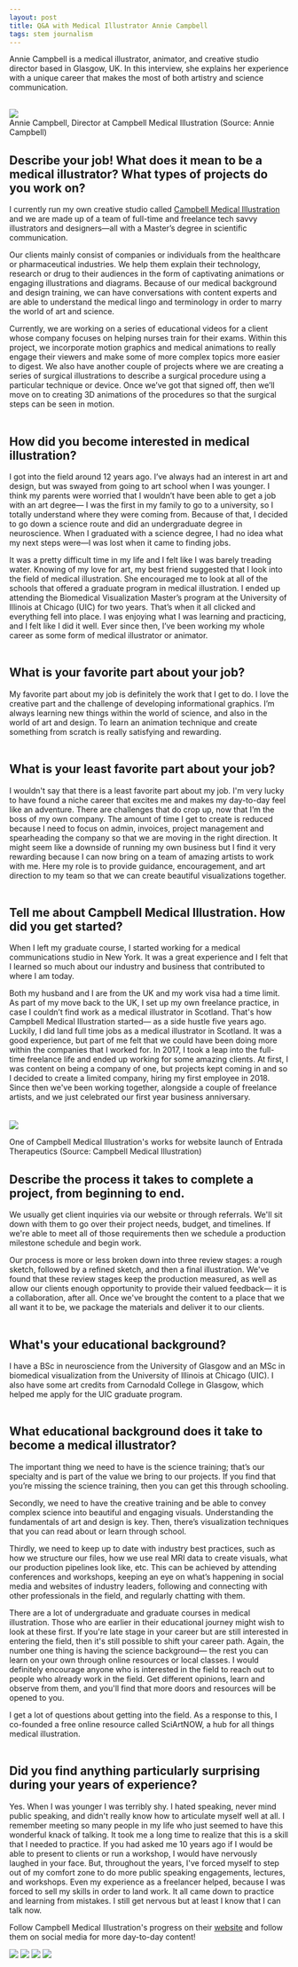 ```yaml
---
layout: post
title: Q&A with Medical Illustrator Annie Campbell
tags: stem journalism
---
```

Annie Campbell is a medical illustrator, animator, and creative studio director based in Glasgow, UK. In this interview, she explains her experience with a unique career that makes the most of both artistry and science communication.

<br>
<img class="smallblogimage" src="/assets/annie-campbell_orig.jpg">
<div class="caption">Annie Campbell, Director at Campbell Medical Illustration (Source: Annie Campbell)</div>
<h2 class="subtitle">Describe your job! What does it mean to be a medical illustrator? What types of projects do you work on?</h2>

I currently run my own creative studio called <a class="bloglink" href="https://campbellmedicalillustration.com">Campbell Medical Illustration</a> and we are made up of a team of full-time and freelance tech savvy illustrators and designers—all with a Master’s degree in scientific communication. 

Our clients mainly consist of companies or individuals from the healthcare or pharmaceutical industries. We help them explain their technology, research or drug to their audiences in the form of captivating animations or engaging illustrations and diagrams. Because of our medical background and design training, we can have conversations with content experts and are able to understand the medical lingo and terminology in order to marry the world of art and science. 

Currently, we are working on a series of educational videos for a client whose company focuses on helping nurses train for their exams. Within this project, we incorporate motion graphics and medical animations to really engage their viewers and make some of more complex topics more easier to digest. We also have another couple of projects where we are creating a series of surgical illustrations to describe a surgical procedure using a particular technique or device. Once we’ve got that signed off, then we’ll move on to creating 3D animations of the procedures so that the surgical steps can be seen in motion. 
<br>
<br>
<h2 class="subtitle">How did you become interested in medical illustration?</h2>

I got into the field around 12 years ago. I’ve always had an interest in art and design, but was swayed from going to art school when I was younger. I think my parents were worried that I wouldn’t have been able to get a job with an art degree— I was the first in my family to go to a university, so I totally understand where they were coming from. Because of that, I decided to go down a science route and did an undergraduate degree in neuroscience. When I graduated with a science degree, I had no idea what my next steps were—I was lost when it came to finding jobs. 

It was a pretty difficult time in my life and I felt like I was barely treading water. Knowing of my love for art, my best friend suggested that I look into the field of medical illustration. She encouraged me to look at all of the schools that offered a graduate program in medical illustration. I ended up attending the Biomedical Visualization Master’s program at the University of Illinois at Chicago (UIC) for two years. That’s when it all clicked and everything fell into place. I was enjoying what I was learning and practicing, and I felt like I did it well. Ever since then, I’ve been working my whole career as some form of medical illustrator or animator. 
<br>
<br>
<h2 class="subtitle">What is your favorite part about your job?</h2>

My favorite part about my job is definitely the work that I get to do. I love the creative part and the challenge of developing informational graphics. I’m always learning new things within the world of science, and also in the world of art and design. To learn an animation technique and create something from scratch is really satisfying and rewarding. 
<br>
<br>
<h2 class="subtitle">What is your least favorite part about your job?</h2>

I wouldn't say that there is a least favorite part about my job. I'm very lucky to have found a niche career that excites me and makes my day-to-day feel like an adventure. There are challenges that do crop up, now that I’m the boss of my own company. The amount of time I get to create is reduced because I need to focus on admin, invoices, project management and spearheading the company so that we are moving in the right direction. It might seem like a downside of running my own business but I find it very rewarding because I can now bring on a team of amazing artists to work with me. Here my role is to provide guidance, encouragement, and art direction to my team so that we can create beautiful visualizations together.
<br>
<br>
<h2 class="subtitle">Tell me about Campbell Medical Illustration. How did you get started?</h2>

When I left my graduate course, I started working for a medical communications studio in New York. It was a great experience and I felt that I learned so much about our industry and business that contributed to where I am today. 

Both my husband and I are from the UK and my work visa had a time limit. As part of my move back to the UK, I set up my own freelance practice, in case I couldn’t find work as a medical illustrator in Scotland. That's how Campbell Medical Illustration started— as a side hustle five years ago. 
​
Luckily, I did land full time jobs as a medical illustrator in Scotland. It was a good experience, but part of me felt that we could have been doing more within the companies that I worked for. In 2017, I took a leap into the full-time freelance life and ended up working for some amazing clients. At first, I was content on being a company of one, but projects kept coming in and so I decided to create a limited company, hiring my first employee in 2018. Since then we've been working together, alongside a couple of freelance artists, and we just celebrated our first year business anniversary.
<br>
<br>
<br>
<img class="blogimage" src="/assets/campbell-medical-illustration.png">
<div class="caption">One of Campbell Medical Illustration's works for website launch of Entrada Therapeutics (Source: Campbell Medical Illustration)</div>
<h2 class="subtitle">Describe the process it takes to complete a project, from beginning to end.</h2>
 
We usually get client inquiries via our website or through referrals. We'll sit down with them to go over their project needs, budget, and timelines. If we're able to meet all of those requirements then we schedule a production milestone schedule and begin work. 
 
Our process is more or less broken down into three review stages: a rough sketch, followed by a refined sketch, and then a final illustration. We've found that these review stages keep the production measured, as well as allow our clients enough opportunity to provide their valued feedback— it is a collaboration, after all. Once we've brought the content to a place that we all want it to be, we package the materials and deliver it to our clients.
<br>
<br>
<h2 class="subtitle">What's your educational background?</h2>

I have a BSc in neuroscience from the University of Glasgow and an MSc in biomedical visualization from the University of Illinois at Chicago (UIC). I also have some art credits from Carnodald College in Glasgow, which helped me apply for the UIC graduate program.
<br>
<br>
<h2 class="subtitle">What educational background does it take to become a medical illustrator?</h2>
 
The important thing we need to have is the science training; that’s our specialty and is part of the value we bring to our projects. If you find that you’re missing the science training, then you can get this through schooling.
 
Secondly, we need to have the creative training and be able to convey complex science into beautiful and engaging visuals. Understanding the fundamentals of art and design is key. Then, there’s visualization techniques that you can read about or learn through school. 
 
Thirdly, we need to keep up to date with industry best practices, such as how we structure our files, how we use real MRI data to create visuals, what our production pipelines look like, etc. This can be achieved by attending conferences and workshops, keeping an eye on what’s happening in social media and websites of industry leaders, following and connecting with other professionals in the field, and regularly chatting with them.   
 
There are a lot of undergraduate and graduate courses in medical illustration. Those who are earlier in their educational journey might wish to look at these first. If you're late stage in your career but are still interested in entering the field, then it's still possible to shift your career path. Again, the number one thing is having the science background—  the rest you can learn on your own through online resources or local classes. I would definitely encourage anyone who is interested in the field to reach out to people who already work in the field. Get different opinions, learn and observe from them, and you'll find that more doors and resources will be opened to you. 
 
I get a lot of questions about getting into the field. As a response to this, I co-founded a free online resource called SciArtNOW, a hub for all things medical illustration. 
<br>
<br>
<h2 class="subtitle">Did you find anything particularly surprising during your years of experience?</h2>
 
Yes. When I was younger I was terribly shy. I hated speaking, never mind public speaking, and didn't really know how to articulate myself well at all. I remember meeting so many people in my life who just seemed to have this wonderful knack of talking. It took me a long time to realize that this is a skill that I needed to practice. If you had asked me 10 years ago if I would be able to present to clients or run a workshop, I would have nervously laughed in your face. But, throughout the years, I've forced myself to step out of my comfort zone to do more public speaking engagements, lectures, and workshops. Even my experience as a freelancer helped, because I was forced to sell my skills in order to land work. It all came down to practice and learning from mistakes. I still get nervous but at least I know that I can talk now. 


Follow Campbell Medical Illustration's progress on their <a class="bloglink" href="https://campbellmedicalillustration.com">website</a> and follow them on social media for more day-to-day content!

<div id="icons">
    <a href="https://twitter.com/Camp_Illustrate"><img src="/assets/twitter.svg"></a>
    <a href="https://instagram.com/camp_illustrate"><img src="/assets/insta.svg"></a>
    <a href="https://www.facebook.com/campbellmedicalillustration"><img src="/assets/Facebook.png"></a>
    <a href="https://www.youtube.com/channel/UCSD25ph5W6C2cMr0dS8rw-Q"><img src="/assets/Youtube.png"></a>
</div>